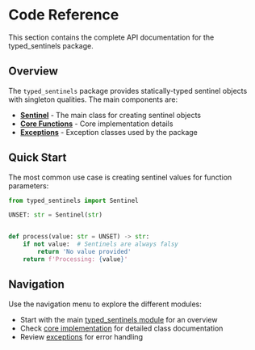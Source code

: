 # Code Reference

This section contains the complete API documentation for the typed_sentinels package.

## Overview

The `typed_sentinels` package provides statically-typed sentinel objects with singleton
qualities. The main components are:

- **[Sentinel](typed_sentinels/index.md)** - The main class for creating sentinel objects
- **[Core Functions](typed_sentinels/_core.md)** - Core implementation details
- **[Exceptions](typed_sentinels/_exceptions.md)** - Exception classes used by the package

## Quick Start

The most common use case is creating sentinel values for function parameters:

```python
from typed_sentinels import Sentinel

UNSET: str = Sentinel(str)


def process(value: str = UNSET) -> str:
    if not value:  # Sentinels are always falsy
        return 'No value provided'
    return f'Processing: {value}'
```

## Navigation

Use the navigation menu to explore the different modules:

- Start with the main [typed_sentinels module](typed_sentinels/index.md) for an overview
- Check [core implementation](typed_sentinels/_core.md) for detailed class documentation
- Review [exceptions](typed_sentinels/_exceptions.md) for error handling
